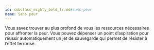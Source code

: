 ```yaml
---
id: subclass_mighty_bold_fr.md#sans-peur
name: Sans peur
---
```


Vous savez trouver au plus profond de vous les ressources nécessaires pour affronter la peur. Vous pouvez dépenser un point d’aspiration pour réussir automatiquement un jet de sauvegarde qui permet de résister à l’effet terrorisé.

